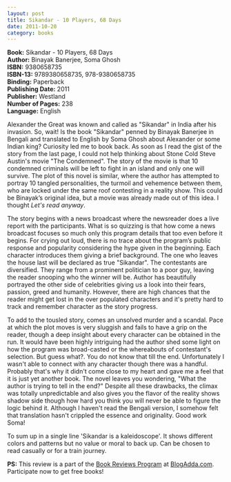 ```yaml
---
layout: post
title: Sikandar - 10 Players, 68 Days
date: 2011-10-20
category: books
---
```


**Book:** Sikandar - 10 Players, 68 Days  
**Author:** Binayak Banerjee, Soma Ghosh  
**ISBN:** 9380658735  
**ISBN-13:** 9789380658735, 978-9380658735  
**Binding:** Paperback  
**Publishing Date:** 2011  
**Publisher:** Westland  
**Number of Pages:** 238  
**Language:** English  
  
Alexander the Great was known and called as "Sikandar" in India after his invasion. So, wait! Is the book "Sikandar" penned by Binayak Banerjee in Bengali and translated to English by Soma Ghosh about Alexander or some Indian king? Curiosity led me to book back. As soon as I read the gist of the story from the last page, I could not help thinking about Stone Cold Steve Austin's movie "The Condemned". The story of the movie is that 10 condemned criminals will be left to fight in an island and only one will survive. The plot of this novel is similar, where the author has attempted to portray 10 tangled personalities, the turmoil and vehemence between them, who are locked under the same roof contesting in a reality show. This could be Binayak’s original idea, but a movie was already made out of this idea. I thought *Let's read anyway*.  
  
The story begins with a news broadcast where the newsreader does a live report with the participants. What is so quizzing is that how come a news broadcast focuses so much only this program details that too even before it begins. For crying out loud, there is no trace about the program’s public response and popularity considering the hype given in the beginning. Each character introduces them giving a brief background. The one who leaves the house last will be declared as true "Sikandar". The contestants are diversified. They range from a prominent politician to a poor guy, leaving the reader snooping who the winner will be. Author has beautifully portrayed the other side of celebrities giving us a look into their fears, passion, greed and humanity. However, there are high chances that the reader might get lost in the over populated characters and it's pretty hard to track and remember character as the story progress.  
  
To add to the tousled story, comes an unsolved murder and a scandal. Pace at which the plot moves is very sluggish and fails to have a grip on the reader, though a deep insight about every character can be obtained in the run. It would have been highly intriguing had the author shed some light on how the program was broad-casted or the whereabouts of contestant's selection. But guess what?. You do not know that till the end. Unfortunately I wasn't able to connect with any character though there was a handful. Probably that's why it didn't come close to my heart and gave me a feel that it is just yet another book. The novel leaves you wondering, "What the author is trying to tell in the end?" Despite all these drawbacks, the climax was totally unpredictable and also gives you the flavor of the reality shows shadow side though how hard you think you will never be able to figure the logic behind it. Although I haven't read the Bengali version, I somehow felt that translation hasn't crippled the essence and originality. Good work Soma!  
  
To sum up in a single line 'Sikandar is a kaleidoscope'. It shows different colors and patterns but no value or moral to back up. Can be chosen to read casually or for a train journey.  
  
**PS:** This review is a part of the [Book Reviews Program](http://blog.blogadda.com/2011/05/04/indian-bloggers-book-reviews) at [BlogAdda.com](http://www.blogadda.com/). Participate now to get free books!  
